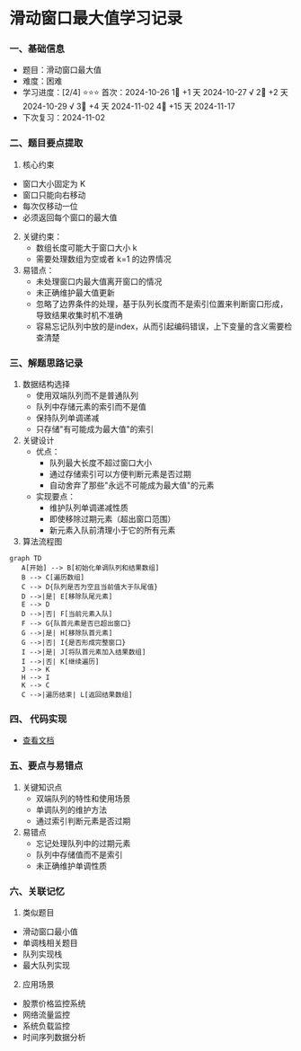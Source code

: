 # 滑动窗口最大值学习记录

### 一、基础信息

- 题目：滑动窗口最大值
- 难度：困难
- 学习进度：[2/4] ⭐⭐⭐
  首次：2024-10-26
  1⃣ +1 天 2024-10-27 √
  2⃣ +2 天 2024-10-29 √
  3⃣ +4 天 2024-11-02
  4⃣ +15 天 2024-11-17
- 下次复习：2024-11-02

### 二、题目要点提取

1. 核心约束

- 窗口大小固定为 K
- 窗口只能向右移动
- 每次仅移动一位
- 必须返回每个窗口的最大值

2. 关键约束：
   - 数组长度可能大于窗口大小 k
   - 需要处理数组为空或者 k=1 的边界情况
3. 易错点：
   - 未处理窗口内最大值离开窗口的情况
   - 未正确维护最大值更新
   - 忽略了边界条件的处理，基于队列长度而不是索引位置来判断窗口形成，导致结果收集时机不准确
   - 容易忘记队列中放的是index，从而引起编码错误，上下变量的含义需要检查清楚

### 三、解题思路记录

1. 数据结构选择
   - 使用双端队列而不是普通队列
   - 队列中存储元素的索引而不是值
   - 保持队列单调递减
   - 只存储"有可能成为最大值"的索引
2. 关键设计
   - 优点：
     - 队列最大长度不超过窗口大小
     - 通过存储索引可以方便判断元素是否过期
     - 自动舍弃了那些"永远不可能成为最大值"的元素
   - 实现要点：
     - 维护队列单调递减性质
     - 即使移除过期元素（超出窗口范围）
     - 新元素入队前清理小于它的所有元素
3. 算法流程图

```mermaid
graph TD
   A[开始] --> B[初始化单调队列和结果数组]
   B --> C[遍历数组]
   C --> D{队列是否为空且当前值大于队尾值}
   D -->|是| E[移除队尾元素]
   E --> D
   D -->|否| F[当前元素入队]
   F --> G{队首元素是否已超出窗口}
   G -->|是| H[移除队首元素]
   G -->|否| I{是否形成完整窗口}
   I -->|是| J[将队首元素加入结果数组]
   I -->|否| K[继续遍历]
   J --> K
   H --> I
   K --> C
   C -->|遍历结束| L[返回结果数组]
```

### 四、 代码实现

- [查看文档](maxSlidingWindow.js)

### 五、要点与易错点

1.  关键知识点
    - 双端队列的特性和使用场景
    - 单调队列的维护方法
    - 通过索引判断元素是否过期
2.  易错点
    - 忘记处理队列中的过期元素
    - 队列中存储值而不是索引
    - 未正确维护单调性质

### 六、关联记忆

1.  类似题目

- 滑动窗口最小值
- 单调栈相关题目
- 队列实现栈
- 最大队列实现

2.  应用场景

- 股票价格监控系统
- 网络流量监控
- 系统负载监控
- 时间序列数据分析
